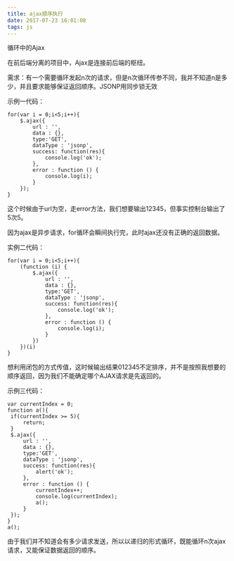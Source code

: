 ```yaml
---
title: ajax顺序执行
date: 2017-07-23 16:01:08
tags: js
---
```

循环中的Ajax

在前后端分离的项目中，Ajax是连接前后端的枢纽。

需求：有一个需要循环发起n次的请求，但是n次循环传参不同，我并不知道n是多少，并且要求能够保证返回顺序。JSONP用同步锁无效

<!-- more -->

示例一代码：

    for(var i = 0;i<5;i++){
        $.ajax({
            url : '',
            data : {},
            type:'GET',
            dataType : 'jsonp',
            success: function(res){
                console.log('ok');
            },
            error : function () {
                console.log(i);
            }
        });
    }

这个时候由于url为空，走error方法，我们想要输出12345，但事实控制台输出了5次5。

因为ajax是异步请求，for循环会瞬间执行完，此时ajax还没有正确的返回数据。

实例二代码：

    for(var i = 0;i<5;i++){
        (function (i) {
            $.ajax({
                url : '',
                data : {},
                type:'GET',
                dataType : 'jsonp',
                success: function(res){
                    console.log('ok');
                },
                error : function () {
                    console.log(i);
                }
            })
        })(i)
    }

想利用闭包的方式传值，这时候输出结果012345不定排序，并不是按照我想要的顺序返回，因为我们不能确定哪个AJAX请求是先返回的。

示例三代码：
    
    var currentIndex = 0;
    function a(){
     if(currentIndex >= 5){
         return;
     }
     $.ajax({
         url : '',
         data : {},
         type:'GET',
         dataType : 'jsonp',
         success: function(res){
             alert('ok');
         },
         error : function () {
             currentIndex++;
             console.log(currentIndex);
             a();
         }
     });
    }
    a();

由于我们并不知道会有多少请求发送，所以以递归的形式循环，既能循环n次ajax请求，又能保证数据返回的顺序。
